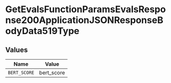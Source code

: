 # GetEvalsFunctionParamsEvalsResponse200ApplicationJSONResponseBodyData519Type


## Values

| Name         | Value        |
| ------------ | ------------ |
| `BERT_SCORE` | bert_score   |
